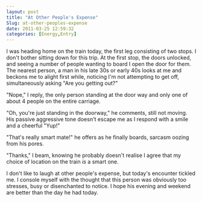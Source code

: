 ```yaml
---
layout: post
title: "At Other People's Expense"
Slug: at-other-peoples-expense
date: 2011-03-25 12:59:32
categories: [Energy,Entry]
---
```

I was heading home on the train today, the first leg consisting of two stops. I don't bother sitting down for this trip. At the first stop, the doors unlocked, and seeing a number of people wanting to board I open the door for them. The nearest person, a man in his late 30s or early 40s looks at me and beckons me to alight first while, noticing I'm not attempting to get off, simultaneously asking "Are you getting out?"

"Nope," I reply, the only person standing at the door way and only one of about 4 people on the entire carriage.

"Oh, you're just standing in the doorway," he comments, still not moving. His passive aggressive tone doesn't escape me as I respond with a smile and a cheerful "Yup!"

"That's really smart mate!" he offers as he finally boards, sarcasm oozing from his pores.

"Thanks," I beam, knowing he probably doesn't realise I agree that my choice of location on the train _is_ a smart one.

I don't like to laugh at other people's expense, but today's encounter tickled me. I console myself with the thought that this person was obviously too stresses, busy or disenchanted to notice. I hope his evening and weekend are better than the day he had today.
